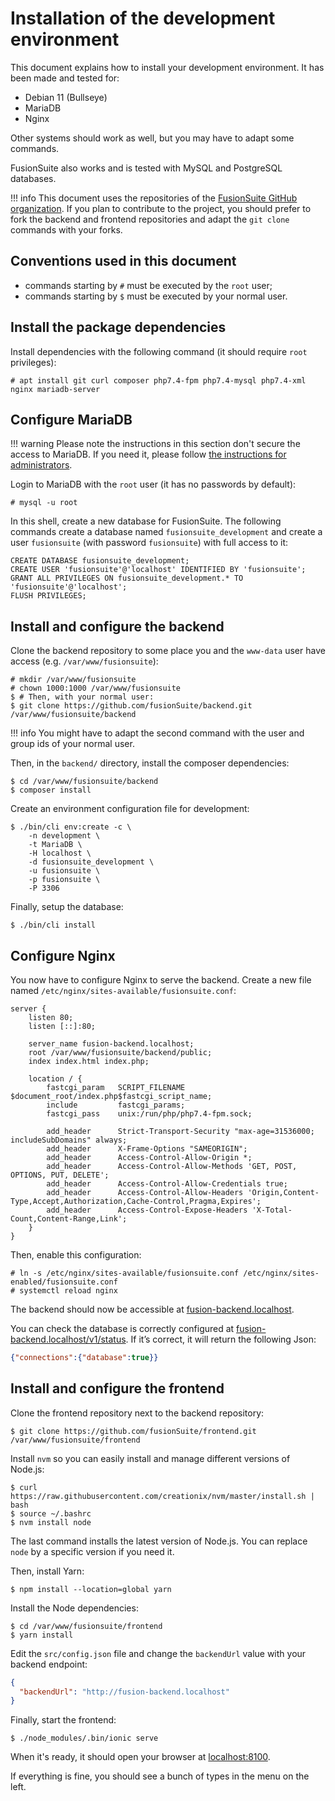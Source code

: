 # Installation of the development environment

This document explains how to install your development environment. It has been
made and tested for:

- Debian 11 (Bullseye)
- MariaDB
- Nginx

Other systems should work as well, but you may have to adapt some commands.

FusionSuite also works and is tested with MySQL and PostgreSQL databases.

!!! info
    This document uses the repositories of the [FusionSuite GitHub organization](https://github.com/fusionSuite).
    If you plan to contribute to the project, you should prefer to fork the
    backend and frontend repositories and adapt the `git clone` commands with
    your forks.

## Conventions used in this document

- commands starting by `#` must be executed by the `root` user;
- commands starting by `$` must be executed by your normal user.

## Install the package dependencies

Install dependencies with the following command (it should require `root`
privileges):

```console
# apt install git curl composer php7.4-fpm php7.4-mysql php7.4-xml nginx mariadb-server
```

## Configure MariaDB

!!! warning
    Please note the instructions in this section don't secure the access to
    MariaDB. If you need it, please follow [the instructions for administrators](../administrators/installation/backend.md#configure-mariadb).

Login to MariaDB with the `root` user (it has no passwords by default):

```console
# mysql -u root
```

In this shell, create a new database for FusionSuite. The following commands
create a database named `fusionsuite_development` and create a user
`fusionsuite` (with password `fusionsuite`) with full access to it:

```mysql
CREATE DATABASE fusionsuite_development;
CREATE USER 'fusionsuite'@'localhost' IDENTIFIED BY 'fusionsuite';
GRANT ALL PRIVILEGES ON fusionsuite_development.* TO 'fusionsuite'@'localhost';
FLUSH PRIVILEGES;
```

## Install and configure the backend

Clone the backend repository to some place you and the `www-data` user have
access (e.g. `/var/www/fusionsuite`):

```console
# mkdir /var/www/fusionsuite
# chown 1000:1000 /var/www/fusionsuite
$ # Then, with your normal user:
$ git clone https://github.com/fusionSuite/backend.git /var/www/fusionsuite/backend
```

!!! info
    You might have to adapt the second command with the user and group ids of
    your normal user.

Then, in the `backend/` directory, install the composer dependencies:

```console
$ cd /var/www/fusionsuite/backend
$ composer install
```

Create an environment configuration file for development:

```console
$ ./bin/cli env:create -c \
    -n development \
    -t MariaDB \
    -H localhost \
    -d fusionsuite_development \
    -u fusionsuite \
    -p fusionsuite \
    -P 3306
```

Finally, setup the database:

```console
$ ./bin/cli install
```

## Configure Nginx

You now have to configure Nginx to serve the backend. Create a new file named
`/etc/nginx/sites-available/fusionsuite.conf`:

```nginx title="/etc/nginx/sites-available/fusionsuite.conf"
server {
    listen 80;
    listen [::]:80;

    server_name fusion-backend.localhost;
    root /var/www/fusionsuite/backend/public;
    index index.html index.php;

    location / {
        fastcgi_param   SCRIPT_FILENAME $document_root/index.php$fastcgi_script_name;
        include         fastcgi_params;
        fastcgi_pass    unix:/run/php/php7.4-fpm.sock;

        add_header      Strict-Transport-Security "max-age=31536000; includeSubDomains" always;
        add_header      X-Frame-Options "SAMEORIGIN";
        add_header      Access-Control-Allow-Origin *;
        add_header      Access-Control-Allow-Methods 'GET, POST, OPTIONS, PUT, DELETE';
        add_header      Access-Control-Allow-Credentials true;
        add_header      Access-Control-Allow-Headers 'Origin,Content-Type,Accept,Authorization,Cache-Control,Pragma,Expires';
        add_header      Access-Control-Expose-Headers 'X-Total-Count,Content-Range,Link';
    }
}
```

Then, enable this configuration:

```console
# ln -s /etc/nginx/sites-available/fusionsuite.conf /etc/nginx/sites-enabled/fusionsuite.conf
# systemctl reload nginx
```

The backend should now be accessible at [fusion-backend.localhost](http://fusion-backend.localhost).

You can check the database is correctly configured at [fusion-backend.localhost/v1/status](http://fusion-backend.localhost/v1/status).
If it’s correct, it will return the following Json:

```json
{"connections":{"database":true}}
```

## Install and configure the frontend

Clone the frontend repository next to the backend repository:

```console
$ git clone https://github.com/fusionSuite/frontend.git /var/www/fusionsuite/frontend
```

Install `nvm` so you can easily install and manage different versions of
Node.js:

```console
$ curl https://raw.githubusercontent.com/creationix/nvm/master/install.sh | bash
$ source ~/.bashrc
$ nvm install node
```

The last command installs the latest version of Node.js. You can replace `node`
by a specific version if you need it.

Then, install Yarn:

```console
$ npm install --location=global yarn
```

Install the Node dependencies:

```console
$ cd /var/www/fusionsuite/frontend
$ yarn install
```

Edit the `src/config.json` file and change the `backendUrl` value with your
backend endpoint:

```json title="/var/www/fusionsuite/frontend/src/config.json"
{
  "backendUrl": "http://fusion-backend.localhost"
}
```

Finally, start the frontend:

```console
$ ./node_modules/.bin/ionic serve
```

When it's ready, it should open your browser at [localhost:8100](http://localhost:8100).

If everything is fine, you should see a bunch of types in the menu on the left.
